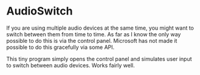 AudioSwitch
===========

If you are using multiple audio devices at the 
same time, you might want to switch between them 
from time to time. As far as I know the only way 
possible to do this is via the control panel. 
Microsoft has not made it possible to do this gracefully
via some API. 

This tiny program simply opens the control panel
and simulates user input to switch between audio 
devices. Works fairly well. 

